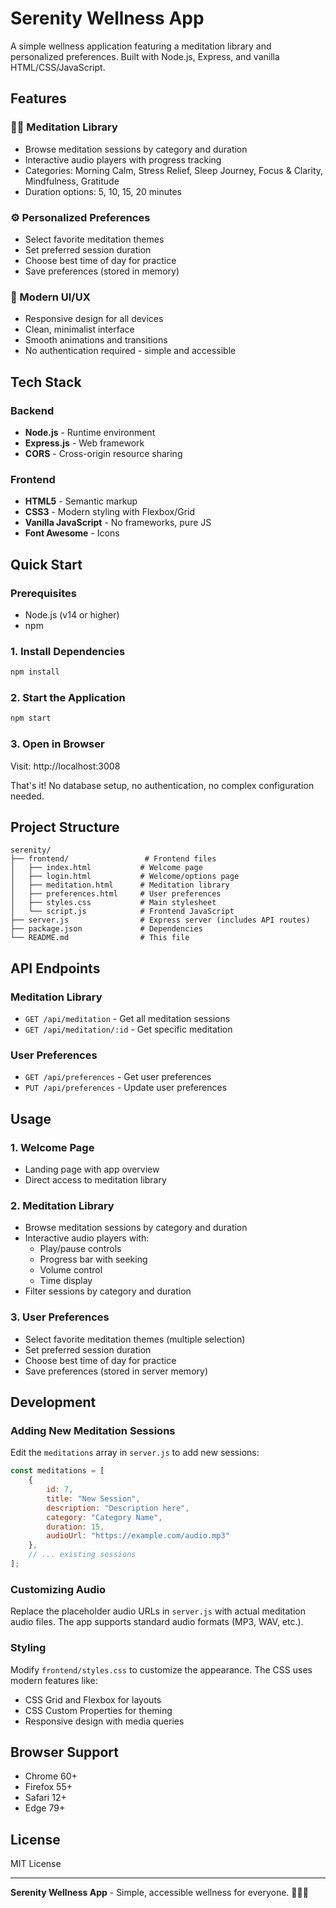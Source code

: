 # Serenity Wellness App

A simple wellness application featuring a meditation library and personalized preferences. Built with Node.js, Express, and vanilla HTML/CSS/JavaScript.

## Features

### 🧘‍♀️ Meditation Library
- Browse meditation sessions by category and duration
- Interactive audio players with progress tracking
- Categories: Morning Calm, Stress Relief, Sleep Journey, Focus & Clarity, Mindfulness, Gratitude
- Duration options: 5, 10, 15, 20 minutes

### ⚙️ Personalized Preferences
- Select favorite meditation themes
- Set preferred session duration
- Choose best time of day for practice
- Save preferences (stored in memory)

### 🎨 Modern UI/UX
- Responsive design for all devices
- Clean, minimalist interface
- Smooth animations and transitions
- No authentication required - simple and accessible

## Tech Stack

### Backend
- **Node.js** - Runtime environment
- **Express.js** - Web framework
- **CORS** - Cross-origin resource sharing

### Frontend
- **HTML5** - Semantic markup
- **CSS3** - Modern styling with Flexbox/Grid
- **Vanilla JavaScript** - No frameworks, pure JS
- **Font Awesome** - Icons

## Quick Start

### Prerequisites
- Node.js (v14 or higher)
- npm

### 1. Install Dependencies
```bash
npm install
```

### 2. Start the Application
```bash
npm start
```

### 3. Open in Browser
Visit: http://localhost:3008

That's it! No database setup, no authentication, no complex configuration needed.

## Project Structure

```
serenity/
├── frontend/                 # Frontend files
│   ├── index.html           # Welcome page
│   ├── login.html           # Welcome/options page
│   ├── meditation.html      # Meditation library
│   ├── preferences.html     # User preferences
│   ├── styles.css           # Main stylesheet
│   └── script.js            # Frontend JavaScript
├── server.js                # Express server (includes API routes)
├── package.json             # Dependencies
└── README.md                # This file
```

## API Endpoints

### Meditation Library
- `GET /api/meditation` - Get all meditation sessions
- `GET /api/meditation/:id` - Get specific meditation

### User Preferences
- `GET /api/preferences` - Get user preferences
- `PUT /api/preferences` - Update user preferences

## Usage

### 1. Welcome Page
- Landing page with app overview
- Direct access to meditation library

### 2. Meditation Library
- Browse meditation sessions by category and duration
- Interactive audio players with:
  - Play/pause controls
  - Progress bar with seeking
  - Volume control
  - Time display
- Filter sessions by category and duration

### 3. User Preferences
- Select favorite meditation themes (multiple selection)
- Set preferred session duration
- Choose best time of day for practice
- Save preferences (stored in server memory)

## Development

### Adding New Meditation Sessions
Edit the `meditations` array in `server.js` to add new sessions:

```javascript
const meditations = [
    {
        id: 7,
        title: "New Session",
        description: "Description here",
        category: "Category Name",
        duration: 15,
        audioUrl: "https://example.com/audio.mp3"
    },
    // ... existing sessions
];
```

### Customizing Audio
Replace the placeholder audio URLs in `server.js` with actual meditation audio files. The app supports standard audio formats (MP3, WAV, etc.).

### Styling
Modify `frontend/styles.css` to customize the appearance. The CSS uses modern features like:
- CSS Grid and Flexbox for layouts
- CSS Custom Properties for theming
- Responsive design with media queries

## Browser Support

- Chrome 60+
- Firefox 55+
- Safari 12+
- Edge 79+

## License

MIT License

---

**Serenity Wellness App** - Simple, accessible wellness for everyone. 🧘‍♀️✨
